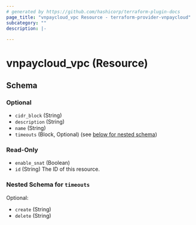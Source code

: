 ```yaml
---
# generated by https://github.com/hashicorp/terraform-plugin-docs
page_title: "vnpaycloud_vpc Resource - terraform-provider-vnpaycloud"
subcategory: ""
description: |-
  
---
```


# vnpaycloud_vpc (Resource)





<!-- schema generated by tfplugindocs -->
## Schema

### Optional

- `cidr_block` (String)
- `description` (String)
- `name` (String)
- `timeouts` (Block, Optional) (see [below for nested schema](#nestedblock--timeouts))

### Read-Only

- `enable_snat` (Boolean)
- `id` (String) The ID of this resource.

<a id="nestedblock--timeouts"></a>
### Nested Schema for `timeouts`

Optional:

- `create` (String)
- `delete` (String)
